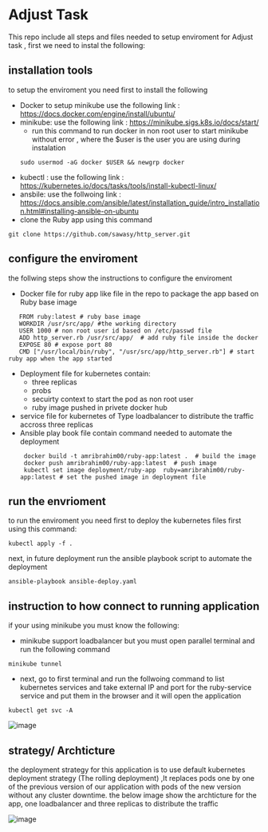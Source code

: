 # Adjust Task
This repo include all steps and files needed to setup enviroment for Adjust task , first we need to instal the following:
## installation tools
to setup the enviroment you need first to install the following
- Docker to setup minikube use the following link : https://docs.docker.com/engine/install/ubuntu/
- minikube: use the following link : https://minikube.sigs.k8s.io/docs/start/
   - run this command to run docker in non root user to start minikube without error , where the $user is the user you are using during instalation 
   ```
   sudo usermod -aG docker $USER && newgrp docker
   ```
-  kubectl : use the following link : https://kubernetes.io/docs/tasks/tools/install-kubectl-linux/
-  ansbile: use the follwoing link : https://docs.ansible.com/ansible/latest/installation_guide/intro_installation.html#installing-ansible-on-ubuntu
-  clone the Ruby app using this command
```
git clone https://github.com/sawasy/http_server.git
```
## configure the enviroment
the follwing steps show the instructions to configure the enviroment
- Docker file for ruby app like file in the repo to package the app based on Ruby base image
```
   FROM ruby:latest # ruby base image 
   WORKDIR /usr/src/app/ #the working directory
   USER 1000 # non root user id based on /etc/passwd file
   ADD http_server.rb /usr/src/app/  # add ruby file inside the docker 
   EXPOSE 80 # expose port 80
   CMD ["/usr/local/bin/ruby", "/usr/src/app/http_server.rb"] # start ruby app when the app started 
```
- Deployment file  for kubernetes contain: 
  - three replicas 
  - probs 
  - secuirty context to start the pod as non root user 
  - ruby image pushed in privete docker hub 
- service file for kubernetes of Type loadbalancer to distribute the traffic accross three replicas
- Ansible play book file contain command needed to automate the deployment
  ```
   docker build -t amribrahim00/ruby-app:latest .  # build the image
   docker push amribrahim00/ruby-app:latest  # push image
   kubectl set image deployment/ruby-app  ruby=amribrahim00/ruby-app:latest # set the pushed image in deployment file
  ``` 
## run the envrioment
to run the enviroment you need first to deploy the kubernetes files first using this command:
```
kubectl apply -f . 
```
next, in future deployment run the ansible playbook script to automate the deployment
```
ansible-playbook ansible-deploy.yaml
```
## instruction to how connect to running application 
if your using minikube you must know the following:
- minikube support loadbalancer but you must open parallel terminal and run the following command 
```
minikube tunnel
```
- next, go to first terminal and run the follwoing command to list kubernetes services and take external IP and port for the ruby-service service and put them in the browser and it will open the application 
```
kubectl get svc -A 
```
![image](https://user-images.githubusercontent.com/11281850/153649261-ea148ce3-84f4-4611-a8b5-1b499ab02ae3.png)

## strategy/ Archticture 
the deployment strategy for this application is to use default kubernetes deployment strategy (The rolling deployment) ,It replaces pods one by one of the previous version of our application with pods of the new version without any cluster downtime.
the below image show the archticture for the app, one loadbalancer and three replicas to distribute the traffic

![image](https://user-images.githubusercontent.com/11281850/153650592-cbe2585e-da5e-4835-9caa-b2fb82e1efdf.png)
